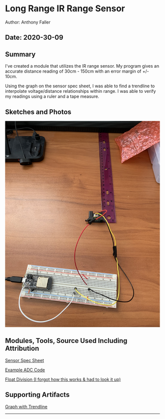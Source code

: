 #  Long Range IR Range Sensor

Author: Anthony Faller

Date: 2020-30-09
-----

## Summary
I've created a module that utilizes the IR range sensor. My program gives an accurate distance reading of 30cm - 150cm with an error margin of +/- 10cm. 

Using the graph on the sensor spec sheet, I was able to find a trendline to interpolate voltage/distance relationships within range. I was able to verify my readings using a ruler and a tape measure.

## Sketches and Photos
<center><img src="./images/rangefinder_30cm.jpg"/></center> 

## Modules, Tools, Source Used Including Attribution
[Sensor Spec Sheet](https://www.sparkfun.com/datasheets/Sensors/Infrared/gp2y0a02yk_e.pdf)

[Example ADC Code](https://github.com/espressif/esp-idf/tree/39f090a4f1dee4e325f8109d880bf3627034d839/examples/peripherals/adc)

[Float Division (I forgot how this works & had to look it up)](https://stackoverflow.com/questions/16221776/why-dividing-two-integers-doesnt-get-a-float)

## Supporting Artifacts
[Graph with Trendline](https://drive.google.com/file/d/10zRzCgEcSNi9R7xVlXQkZN_kbUITYtA3/view?usp=sharing)

-----
